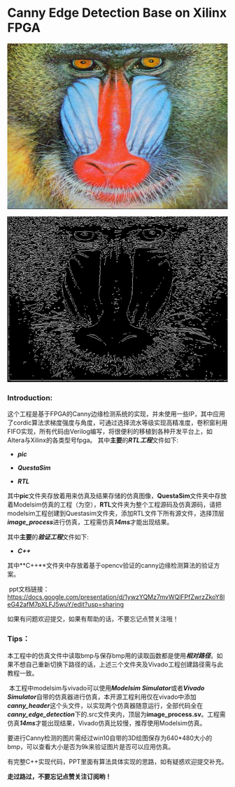 # Canny Edge Detection Base on Xilinx FPGA

![monkey](pic/monkey.bmp)

![canny](pic/canny.bmp)

### Introduction:

​	这个工程是基于FPGA的Canny边缘检测系统的实现，并未使用一些IP，其中应用了cordic算法求梯度强度与角度，可通过选择流水等级实现高精准度，卷积窗利用FIFO实现，所有代码由Verilog编写，将很便利的移植到各种开发平台上，如Altera与Xilinx的各类型号fpga。
其中**主要**的***RTL工程***文件如下:

- ***pic***

- ***QuestaSim***

- ***RTL***

​	其中**pic**文件夹存放着用来仿真及结果存储的仿真图像，**QuestaSim**文件夹中存放着Modelsim仿真的工程（为空），**RTL**文件夹为整个工程源码及仿真源码，请把modelsim工程创建到Questasim文件夹，添加RTL文件下所有源文件，选择顶层***image_process***进行仿真，工程需仿真***14ms***才能出现结果。

其中**主要**的***验证工程***文件如下:

- ***C++***

​	其中**C++**文件夹中存放着基于opencv验证的canny边缘检测算法的验证方案。

​	ppt文档链接：https://docs.google.com/presentation/d/1ywzYQMz7mvWQlFPfZwrzZkoY8leG42afM7pXLFJ5wuY/edit?usp=sharing

如果有问题欢迎提交，如果有帮助的话，不要忘记点赞关注哦！

### Tips：

​	本工程中的仿真文件中读取bmp与保存bmp用的读取函数都是使用***相对路径***，如果不想自己重新切换下路径的话，上述三个文件夹及Vivado工程创建路径需与此教程一致。

​	本工程中modelsim与vivado可以使用***Modelsim Simulator***或者***Vivado Simulator***自带的仿真器进行仿真，本开源工程利用仅在vivado中添加***canny_header***这个头文件，以实现两个仿真器随意运行，全部代码全在***canny_edge_detection***下的.src文件夹内，顶层为**image_process.sv**。工程需仿真***14ms***才能出现结果，Vivado仿真比较慢，推荐使用Modelsim仿真。

​	要进行Canny检测的图片需经过win10自带的3D绘图保存为640*480大小的bmp，可以查看大小是否为9k来验证图片是否可以应用仿真。

​	有完整C++实现代码，PPT里面有算法具体实现的思路，如有疑惑欢迎提交补充。

**走过路过，不要忘记点赞关注订阅哟！**



